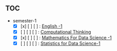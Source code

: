 ## TOC
+ semester-1
	+ [x] [x] [ ] [ ] : [English -1](english-1/)
	+ [x] [ ] [ ] [ ] : [Computational Thinking](computational-thinking/)
	+ [x] [x] [ ] [ ] : [Mathematics For Data Science -1](math-1/)
	+ [x] [ ] [ ] [ ] : [Statistics for Data Science-1](stats-1/)

